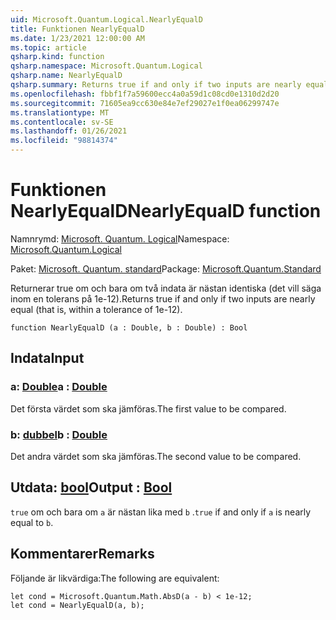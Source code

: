 ```yaml
---
uid: Microsoft.Quantum.Logical.NearlyEqualD
title: Funktionen NearlyEqualD
ms.date: 1/23/2021 12:00:00 AM
ms.topic: article
qsharp.kind: function
qsharp.namespace: Microsoft.Quantum.Logical
qsharp.name: NearlyEqualD
qsharp.summary: Returns true if and only if two inputs are nearly equal (that is, within a tolerance of 1e-12).
ms.openlocfilehash: fbbf1f7a59600ecc4a0a59d1c08cd0e1310d2d20
ms.sourcegitcommit: 71605ea9cc630e84e7ef29027e1f0ea06299747e
ms.translationtype: MT
ms.contentlocale: sv-SE
ms.lasthandoff: 01/26/2021
ms.locfileid: "98814374"
---
```

# <a name="nearlyequald-function"></a><span data-ttu-id="df622-102">Funktionen NearlyEqualD</span><span class="sxs-lookup"><span data-stu-id="df622-102">NearlyEqualD function</span></span>

<span data-ttu-id="df622-103">Namnrymd: [Microsoft. Quantum. Logical](xref:Microsoft.Quantum.Logical)</span><span class="sxs-lookup"><span data-stu-id="df622-103">Namespace: [Microsoft.Quantum.Logical](xref:Microsoft.Quantum.Logical)</span></span>

<span data-ttu-id="df622-104">Paket: [Microsoft. Quantum. standard](https://nuget.org/packages/Microsoft.Quantum.Standard)</span><span class="sxs-lookup"><span data-stu-id="df622-104">Package: [Microsoft.Quantum.Standard](https://nuget.org/packages/Microsoft.Quantum.Standard)</span></span>


<span data-ttu-id="df622-105">Returnerar true om och bara om två indata är nästan identiska (det vill säga inom en tolerans på 1e-12).</span><span class="sxs-lookup"><span data-stu-id="df622-105">Returns true if and only if two inputs are nearly equal (that is, within a tolerance of 1e-12).</span></span>

```qsharp
function NearlyEqualD (a : Double, b : Double) : Bool
```


## <a name="input"></a><span data-ttu-id="df622-106">Indata</span><span class="sxs-lookup"><span data-stu-id="df622-106">Input</span></span>

### <a name="a--double"></a><span data-ttu-id="df622-107">a: [Double](xref:microsoft.quantum.lang-ref.double)</span><span class="sxs-lookup"><span data-stu-id="df622-107">a : [Double](xref:microsoft.quantum.lang-ref.double)</span></span>

<span data-ttu-id="df622-108">Det första värdet som ska jämföras.</span><span class="sxs-lookup"><span data-stu-id="df622-108">The first value to be compared.</span></span>


### <a name="b--double"></a><span data-ttu-id="df622-109">b: [dubbel](xref:microsoft.quantum.lang-ref.double)</span><span class="sxs-lookup"><span data-stu-id="df622-109">b : [Double](xref:microsoft.quantum.lang-ref.double)</span></span>

<span data-ttu-id="df622-110">Det andra värdet som ska jämföras.</span><span class="sxs-lookup"><span data-stu-id="df622-110">The second value to be compared.</span></span>



## <a name="output--bool"></a><span data-ttu-id="df622-111">Utdata: [bool](xref:microsoft.quantum.lang-ref.bool)</span><span class="sxs-lookup"><span data-stu-id="df622-111">Output : [Bool](xref:microsoft.quantum.lang-ref.bool)</span></span>

<span data-ttu-id="df622-112">`true` om och bara om `a` är nästan lika med `b` .</span><span class="sxs-lookup"><span data-stu-id="df622-112">`true` if and only if `a` is nearly equal to `b`.</span></span>

## <a name="remarks"></a><span data-ttu-id="df622-113">Kommentarer</span><span class="sxs-lookup"><span data-stu-id="df622-113">Remarks</span></span>

<span data-ttu-id="df622-114">Följande är likvärdiga:</span><span class="sxs-lookup"><span data-stu-id="df622-114">The following are equivalent:</span></span>

```qsharp
let cond = Microsoft.Quantum.Math.AbsD(a - b) < 1e-12;
let cond = NearlyEqualD(a, b);
```